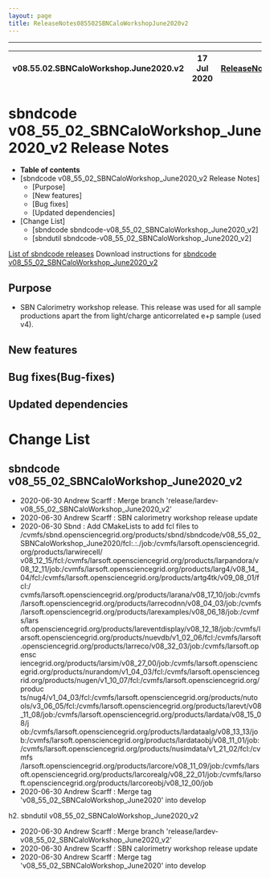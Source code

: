 ```yaml
---
layout: page
title: ReleaseNotes085502SBNCaloWorkshopJune2020v2
---
```


-----------------------------------------------------------------------------
| v08.55.02.SBNCaloWorkshop.June2020.v2 | 17 Jul 2020 | [ReleaseNotes](ReleaseNotes085502SBNCaloWorkshopJune2020v2.html) |
| --- | --- | --- |



sbndcode v08_55_02_SBNCaloWorkshop_June2020_v2 Release Notes
=======================================================================================

-   **Table of contents**
-   [sbndcode v08_55_02_SBNCaloWorkshop_June2020_v2 Release Notes]
    -   [Purpose]
    -   [New features]
    -   [Bug fixes]
    -   [Updated dependencies]
-   [Change List]
    -   [sbndcode sbndcode-v08_55_02_SBNCaloWorkshop_June2020_v2]
    -   [sbndutil sbndcode-v08_55_02_SBNCaloWorkshop_June2020_v2]

[List of sbndcode releases](List_of_SBND_code_releases.html)
Download instructions for [sbndcode v08_55_02_SBNCaloWorkshop_June2020_v2](http://scisoft.fnal.gov/scisoft/bundles/sbnd/v08_55_02_SBNCaloWorkshop_June2020_v2/sbndcode-v08_55_02_SBNCaloWorkshop_June2020_v2.html)

Purpose
---------------------------------------------------

* SBN Calorimetry workshop release. This release was used for all sample productions apart the from light/charge anticorrelated e+p sample (used v4).

New features
---------------------------------------------------

Bug fixes(Bug-fixes)
---------------------------------------------------

Updated dependencies
---------------------------------------------------

Change List
==========================================

sbndcode v08_55_02_SBNCaloWorkshop_June2020_v2
---------------------------------------------------

* 2020-06-30  Andrew Scarff : Merge branch 'release/lardev-v08_55_02_SBNCaloWorkshop_June2020_v2'
* 2020-06-30  Andrew Scarff : SBN calorimetry workshop release update
* 2020-06-30  Sbnd : Add CMakeLists to add fcl files to /cvmfs/sbnd.opensciencegrid.org/products/sbnd/sbndcode/v08_55_02_SBNCaloWorkshop_June2020/fcl:.:./job:/cvmfs/larsoft.opensciencegrid.org/products/larwirecell/\
v08_12_15/fcl:/cvmfs/larsoft.opensciencegrid.org/products/larpandora/v08_12_11/job:/cvmfs/larsoft.opensciencegrid.org/products/larg4/v08_14_04/fcl:/cvmfs/larsoft.opensciencegrid.org/products/artg4tk/v09_08_01/fcl:/\
cvmfs/larsoft.opensciencegrid.org/products/larana/v08_17_10/job:/cvmfs/larsoft.opensciencegrid.org/products/larrecodnn/v08_04_03/job:/cvmfs/larsoft.opensciencegrid.org/products/larexamples/v08_06_18/job:/cvmfs/lars\
oft.opensciencegrid.org/products/lareventdisplay/v08_12_18/job:/cvmfs/larsoft.opensciencegrid.org/products/nuevdb/v1_02_06/fcl:/cvmfs/larsoft.opensciencegrid.org/products/larreco/v08_32_03/job:/cvmfs/larsoft.opensc\
iencegrid.org/products/larsim/v08_27_00/job:/cvmfs/larsoft.opensciencegrid.org/products/nurandom/v1_04_03/fcl:/cvmfs/larsoft.opensciencegrid.org/products/nugen/v1_10_07/fcl:/cvmfs/larsoft.opensciencegrid.org/produc\
ts/nug4/v1_04_03/fcl:/cvmfs/larsoft.opensciencegrid.org/products/nutools/v3_06_05/fcl:/cvmfs/larsoft.opensciencegrid.org/products/larevt/v08_11_08/job:/cvmfs/larsoft.opensciencegrid.org/products/lardata/v08_15_08/j\
ob:/cvmfs/larsoft.opensciencegrid.org/products/lardataalg/v08_13_13/job:/cvmfs/larsoft.opensciencegrid.org/products/lardataobj/v08_11_01/job:/cvmfs/larsoft.opensciencegrid.org/products/nusimdata/v1_21_02/fcl:/cvmfs\
/larsoft.opensciencegrid.org/products/larcore/v08_11_09/job:/cvmfs/larsoft.opensciencegrid.org/products/larcorealg/v08_22_01/job:/cvmfs/larsoft.opensciencegrid.org/products/larcoreobj/v08_12_00/job
* 2020-06-30  Andrew Scarff : Merge tag 'v08_55_02_SBNCaloWorkshop_June2020' into develop

h2. sbndutil v08_55_02_SBNCaloWorkshop_June2020_v2

* 2020-06-30  Andrew Scarff : Merge branch 'release/lardev-v08_55_02_SBNCaloWorkshop_June2020_v2'
* 2020-06-30  Andrew Scarff : SBN calorimetry workshop release update
* 2020-06-30  Andrew Scarff : Merge tag 'v08_55_02_SBNCaloWorkshop_June2020' into develop
